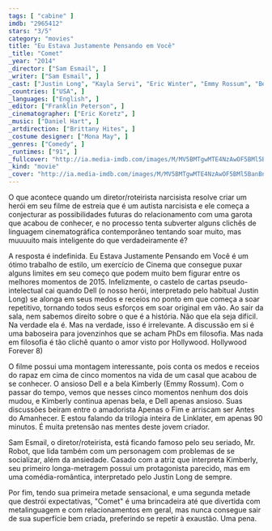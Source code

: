 ```yaml
---
tags: [ "cabine" ]
imdb: "2965412"
stars: "3/5"
category: "movies"
title: "Eu Estava Justamente Pensando em Você"
_title: "Comet"
_year: "2014"
_director: ["Sam Esmail", ]
_writer: ["Sam Esmail", ]
_cast: ["Justin Long", "Kayla Servi", "Eric Winter", "Emmy Rossum", "Ben Scott", "Lou Beatty Jr.", "Ben Pace", "Nicole Lucas", "Connie Jackson", ]
_countries: ["USA", ]
_languages: ["English", ]
_editor: ["Franklin Peterson", ]
_cinematographer: ["Eric Koretz", ]
_music: ["Daniel Hart", ]
_artdirection: ["Brittany Hites", ]
_costume designer: ["Mona May", ]
_genres: ["Comedy", ]
_runtimes: ["91", ]
_fullcover: "http://ia.media-imdb.com/images/M/MV5BMTgwMTE4NzAwOF5BMl5BanBnXkFtZTgwNzE0MjkxMzE@.jpg"
_kind: "movie"
_cover: "http://ia.media-imdb.com/images/M/MV5BMTgwMTE4NzAwOF5BMl5BanBnXkFtZTgwNzE0MjkxMzE@._V1._SX94_SY140_.jpg"
---
```

O que acontece quando um diretor/roteirista narcisista resolve criar um herói em seu filme de estreia que é um autista narcisista e ele começa a conjecturar as possibilidades futuras do relacionamento com uma garota que acabou de conhecer, e no processo tenta subverter alguns clichês de linguagem cinematográfica contemporâneo tentando soar muito, mas muuuuito mais inteligente do que verdadeiramente é?

A resposta é indefinida. Eu Estava Justamente Pensando em Você é um ótimo trabalho de estilo, um exercício de Cinema que consegue puxar alguns limites em seu começo que podem muito bem figurar entre os melhores momentos de 2015. Infelizmente, o castelo de cartas pseudo-intelectual cai quando Dell (o nosso herói, interpretado pelo habitual Justin Long) se alonga em seus medos e receios no ponto em que começa a soar repetitivo, tornando todos seus esforços em soar original em vão. Ao sair da sala, nem sabemos direito sobre o que é a história. Não que ela seja difícil. Na verdade ela é. Mas na verdade, isso é irrelevante. A discussão em si é uma baboseira para jovenzinhos que se acham PhDs em filosofia. Mas nada em filosofia é tão clichê quanto o amor visto por Hollywood. Hollywood Forever 8)

O filme possui uma montagem interessante, pois conta os medos e receios do rapaz em cima de cinco momentos na vida de um casal que acabou de se conhecer. O ansioso Dell e a bela Kimberly (Emmy Rossum). Com o passar do tempo, vemos que nesses cinco momentos nenhum dos dois mudou, e Kimberly continua apenas bela, e Dell apenas ansioso. Suas discussões beiram entre o amadorista Apenas o Fim e arriscam ser Antes do Amanhecer. E estou falando da trilogia inteira de Linklater, em apenas 90 minutos. É muita pretensão nas mentes deste jovem criador.

Sam Esmail, o diretor/roteirista, está ficando famoso pelo seu seriado, Mr. Robot, que lida também com um personagem com problemas de se socializar, além da ansiedade. Casado com a atriz que interpreta Kimberly, seu primeiro longa-metragem possui um protagonista parecido, mas em uma comédia-romântica, interpretado pelo Justin Long de sempre.

Por fim, tendo sua primeira metade sensacional, e uma segunda metade que destrói expectativas, "Comet" é uma brincadeira até que divertida com metalinguagem e com relacionamentos em geral, mas nunca consegue sair de sua superfície bem criada, preferindo se repetir à exaustão. Uma pena.
